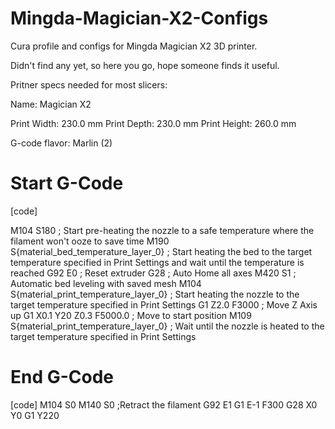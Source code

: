 # Mingda-Magician-X2-Configs
Cura profile and configs for Mingda Magician X2 3D printer.

Didn't find any yet, so here you go, hope someone finds it useful.


Pritner specs needed for most slicers:

Name: Magician X2

Print Width: 230.0 mm
Print Depth: 230.0 mm
Print Height: 260.0 mm

G-code flavor: Marlin (2)

# Start G-Code
[code]

M104 S180 ; Start pre-heating the nozzle to a safe temperature where the filament won't ooze to save time
M190 S{material_bed_temperature_layer_0} ; Start heating the bed to the target temperature specified in Print Settings and wait until the temperature is reached
G92 E0 ; Reset extruder
G28 ; Auto Home all axes
M420 S1 ; Automatic bed leveling with saved mesh
M104 S{material_print_temperature_layer_0} ; Start heating the nozzle to the target temperature specified in Print Settings
G1 Z2.0 F3000 ; Move Z Axis up
G1 X0.1 Y20 Z0.3 F5000.0 ; Move to start position
M109 S{material_print_temperature_layer_0} ; Wait until the nozzle is heated to the target temperature specified in Print Settings

# End G-Code
[code]
M104 S0
M140 S0
;Retract the filament
G92 E1
G1 E-1 F300
G28 X0 Y0
G1 Y220
